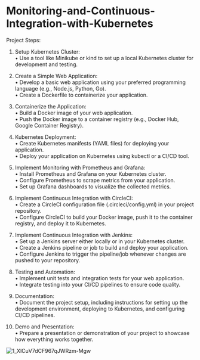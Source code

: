 # Monitoring-and-Continuous-Integration-with-Kubernetes
Project Steps:

1. Setup Kubernetes Cluster:<br>
• Use a tool like Minikube or kind to set up a local Kubernetes cluster for development and testing.

2. Create a Simple Web Application:<br>
• Develop a basic web application using your preferred programming language (e.g., Node.js, Python, Go).<br>
• Create a Dockerfile to containerize your application.

3. Containerize the Application:<br>
• Build a Docker image of your web application.<br>
• Push the Docker image to a container registry (e.g., Docker Hub, Google Container Registry).

4. Kubernetes Deployment:<br>
• Create Kubernetes manifests (YAML files) for deploying your application.<br>
• Deploy your application on Kubernetes using kubectl or a CI/CD tool.

5. Implement Monitoring with Prometheus and Grafana:<br>
• Install Prometheus and Grafana on your Kubernetes cluster.<br>
• Configure Prometheus to scrape metrics from your application.<br>
• Set up Grafana dashboards to visualize the collected metrics.

6. Implement Continuous Integration with CircleCI:<br>
• Create a CircleCI configuration file (.circleci/config.yml) in your project repository.<br>
• Configure CircleCI to build your Docker image, push it to the container registry, and deploy it to Kubernetes.

7. Implement Continuous Integration with Jenkins:<br>
• Set up a Jenkins server either locally or in your Kubernetes cluster.<br>
• Create a Jenkins pipeline or job to build and deploy your application.<br>
• Configure Jenkins to trigger the pipeline/job whenever changes are pushed to your repository.

8. Testing and Automation:<br>
• Implement unit tests and integration tests for your web application.<br>
• Integrate testing into your CI/CD pipelines to ensure code quality.

9. Documentation:<br>
• Document the project setup, including instructions for setting up the development environment, deploying to Kubernetes, and configuring CI/CD pipelines.

10. Demo and Presentation:<br>
• Prepare a presentation or demonstration of your project to showcase how everything works together.



![1_XlCuV7dCF967qJWRzm-Mgw](https://github.com/PatrykKazmierczak/Monitoring-and-Continuous-Integration-with-Kubernetes/assets/46955522/1d939857-11ef-4035-883c-f7cf3f221e2a)
